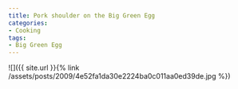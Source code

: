 ```yaml
---
title: Pork shoulder on the Big Green Egg
categories:
- Cooking
tags:
- Big Green Egg
---
```


![]({{ site.url }}{% link /assets/posts/2009/4e52fa1da30e2224ba0c011aa0ed39de.jpg %})
